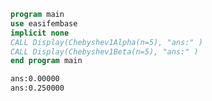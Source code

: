 ```fortran
program main
use easifembase
implicit none
CALL Display(Chebyshev1Alpha(n=5), "ans:" )
CALL Display(Chebyshev1Beta(n=5), "ans:" )
end program main
```

```txt title="results"
ans:0.00000
ans:0.250000
```
